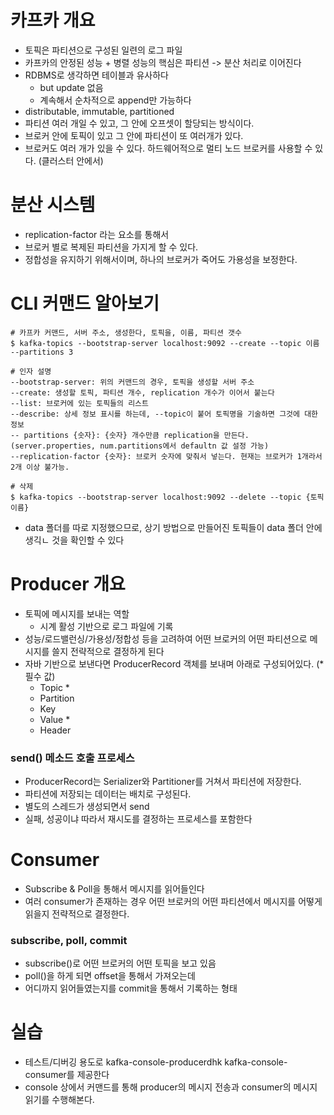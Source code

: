 # 카프카 개요
- 토픽은 파티션으로 구성된 일련의 로그 파일
- 카프카의 안정된 성능 + 병렬 성능의 핵심은 파티션 -> 분산 처리로 이어진다
- RDBMS로 생각하면 테이블과 유사하다
  - but update 없음
  - 계속해서 순차적으로 append만 가능하다 
- distributable, immutable, partitioned
- 파티션 여러 개일 수 있고, 그 안에 오프셋이 할당되는 방식이다.
- 브로커 안에 토픽이 있고 그 안에 파티션이 또 여러개가 있다.
- 브로커도 여러 개가 있을 수 있다. 하드웨어적으로 멀티 노드 브로커를 사용할 수 있다. (클러스터 안에서)

# 분산 시스템
- replication-factor 라는 요소를 통해서
- 브로커 별로 복제된 파티션을 가지게 할 수 있다. 
- 정합성을 유지하기 위해서이며, 하나의 브로커가 죽어도 가용성을 보정한다.

# CLI 커맨드 알아보기
~~~
# 카프카 커맨드, 서버 주소, 생성한다, 토픽을, 이름, 파티션 갯수
$ kafka-topics --bootstrap-server localhost:9092 --create --topic 이름 --partitions 3 

# 인자 설명
--bootstrap-server: 위의 커맨드의 경우, 토픽을 생성할 서버 주소
--create: 생성할 토픽, 파티션 개수, replication 개수가 이어서 붙는다
--list: 브로커에 있는 토픽들의 리스트
--describe: 상세 정보 표시를 하는데, --topic이 붙어 토픽명을 기술하면 그것에 대한 정보
-- partitions {숫자}: {숫자} 개수만큼 replication을 만든다. (server.properties, num.partitions에서 defaultn 값 설정 가능)
--replication-factor {숫자}: 브로커 숫자에 맞춰서 넣는다. 현재는 브로커가 1개라서 2개 이상 불가능.

# 삭제
$ kafka-topics --bootstrap-server localhost:9092 --delete --topic {토픽 이름}
~~~

- data 폴더를 따로 지정했으므로, 상기 방법으로 만들어진 토픽들이 data 폴더 안에 생긱ㄴ 것을 확인할 수 있다

# Producer 개요
- 토픽에 메시지를 보내는 역할
  - 시계 활성 기반으로 로그 파일에 기록
- 성능/로드밸런싱/가용성/정합성 등을 고려하여 어떤 브로커의 어떤 파티션으로 메시지를 쓸지 전략적으로 결정하게 된다
- 자바 기반으로 보낸다면 ProducerRecord 객체를 보내며 아래로 구성되어있다. (* 필수 값)
  - Topic *
  - Partition
  - Key
  - Value *
  - Header
  
### send() 메소드 호출 프로세스
- ProducerRecord는 Serializer와 Partitioner를 거쳐서 파티션에 저장한다.
- 파티션에 저장되는 데이터는 배치로 구성된다.
- 별도의 스레드가 생성되면서 send
- 실패, 성공이냐 따라서 재시도를 결정하는 프로세스를 포함한다

# Consumer
- Subscribe & Poll을 통해서 메시지를 읽어들인다
- 여러 consumer가 존재하는 경우 어떤 브로커의 어떤 파티션에서 메시지를 어떻게 읽을지 전략적으로 결정한다.

### subscribe, poll, commit
- subscribe()로 어떤 브로커의 어떤 토픽을 보고 있음
- poll()을 하게 되면 offset을 통해서 가져오는데
- 어디까지 읽어들였는지를 commit을 통해서 기록하는 형태

# 실습
- 테스트/디버깅 용도로 kafka-console-producerdhk kafka-console-consumer를 제공한다
- console 상에서 커맨드를 통해 producer의 메시지 전송과 consumer의 메시지 읽기를 수행해본다.